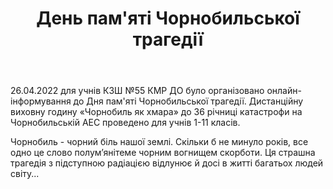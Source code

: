 ﻿---
title: День пам'яті Чорнобильської трагедії
---

26.04.2022 для учнів КЗШ №55 КМР ДО було організовано онлайн-інформування до Дня пам'яті Чорнобильської трагедії. Дистанційну виховну годину «Чорнобиль як хмара» до 36 річниці катастрофи на Чорнобильській АЕС проведено для учнів 1-11 класів.

Чорнобиль - чорний біль нашої землі. Скільки б не минуло років, все одно це слово полум’янітеме чорним вогнищем скорботи. Ця страшна трагедія з підступною радіацією відлунює й досі в житті багатьох людей світу...

<youtube id="PK17BeqEc3s" />
